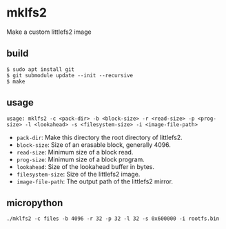 # mklfs2

Make a custom littlefs2 image

## build

```shell
$ sudo apt install git
$ git submodule update --init --recursive
$ make
```

## usage

```
usage: mklfs2 -c <pack-dir> -b <block-size> -r <read-size> -p <prog-size> -l <lookahead> -s <filesystem-size> -i <image-file-path>
```

- `pack-dir`: Make this directory the root directory of littlefs2.
- `block-size`: Size of an erasable block, generally 4096.
- `read-size`: Minimum size of a block read.
- `prog-size`: Minimum size of a block program.
- `lookahead`: Size of the lookahead buffer in bytes.
- `filesystem-size`: Size of the littlefs2 image.
- `image-file-path`: The output path of the littlefs2 mirror.

## micropython

```shell
./mklfs2 -c files -b 4096 -r 32 -p 32 -l 32 -s 0x600000 -i rootfs.bin
```
